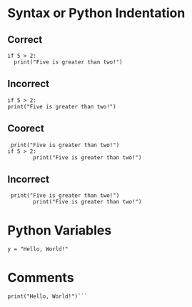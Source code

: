 # Syntax or Python Indentation

## Correct
```
if 5 > 2:
  print("Five is greater than two!")
```

## Incorrect
```
if 5 > 2:
print("Five is greater than two!")
```
## Coorect
```if 5 > 2:
 print("Five is greater than two!") 
if 5 > 2:
        print("Five is greater than two!")
```
## Incorrect
```if 5 > 2:
 print("Five is greater than two!")
        print("Five is greater than two!")
```
# Python Variables
```x = 5
y = "Hello, World!"
```

# Comments
```#This is a comment.
print("Hello, World!")```
